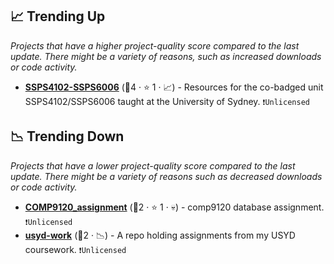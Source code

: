 ## 📈 Trending Up

_Projects that have a higher project-quality score compared to the last update. There might be a variety of reasons, such as increased downloads or code activity._

- <b><a href="https://github.com/fraba/SSPS4102-SSPS6006">SSPS4102-SSPS6006</a></b> (🥈4 ·  ⭐ 1 · 📈) - Resources for the co-badged unit SSPS4102/SSPS6006 taught at the University of Sydney. <code>❗Unlicensed</code>

## 📉 Trending Down

_Projects that have a lower project-quality score compared to the last update. There might be a variety of reasons such as decreased downloads or code activity._

- <b><a href="https://github.com/jloc8749/ROCO">COMP9120_assignment</a></b> (🥉2 ·  ⭐ 1 · 💀) - comp9120 database assignment. <code>❗Unlicensed</code>
- <b><a href="https://github.com/antrikshdhand/usyd-work">usyd-work</a></b> (🥉2 · 📉) - A repo holding assignments from my USYD coursework. <code>❗Unlicensed</code>

